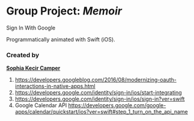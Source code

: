 # Group Project: *Memoir*

Sign In With Google

Programmatically animated with Swift (iOS).


### Created by 
[**Sophia Kecir Camper**](https://github.com/sophiakc)

1. https://developers.googleblog.com/2016/08/modernizing-oauth-interactions-in-native-apps.html
2. https://developers.google.com/identity/sign-in/ios/start-integrating
3. https://developers.google.com/identity/sign-in/ios/sign-in?ver=swift
4. Google Calendar API https://developers.google.com/google-apps/calendar/quickstart/ios?ver=swift#step_1_turn_on_the_api_name

